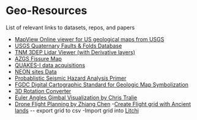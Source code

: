 # Geo-Resources
List of relevant links to datasets, repos, and papers
- [MapView Online viewer for US geological maps from USGS](https://ngmdb.usgs.gov/mapview/?center=-121.527,37.09&zoom=14)
- [USGS Quaternary Faults & Folds Database](https://usgs.maps.arcgis.com/apps/webappviewer/index.html?id=5a6038b3a1684561a9b0aadf88412fcf)
- [TNM 3DEP Lidar Viewer (with Derivative layers)](https://apps.nationalmap.gov/3depdem/)
- [AZGS Fissure Map](https://uagis.maps.arcgis.com/apps/webappviewer/index.html?id=98729f76e4644f1093d1c2cd6dabb584)
- [QUAKES-I data acquisitions](https://asterweb.jpl.nasa.gov/quakes/)
- [NEON sites Data](https://www.neonscience.org/field-sites/explore-field-sites)
- [Probablistic Seismic Hazard Analysis Primer](https://opensha.org/resources/PSHA_Primer_v2_0.pdf)
- [FGDC Digital Cartographic Standard for Geologic Map Symbolization](https://pubs.usgs.gov/tm/2006/11A02/)
- [3D Rotation Converter](https://www.andre-gaschler.com/rotationconverter/)
- [Euler Angles Gimbal Visualization by Chris Tralie](https://compsci290-s2016.github.io/CoursePage/Materials/EulerAnglesViz/)
- [Drone Flight Planning by Zhiang Chen](https://github.com/ZhiangChen/learning_field_robotics/blob/main/docs/logistics/UAV_mapping_logistics.md)
    -[Create Flight grid with Ancient lands](https://ancient.land/)  -- export grid to csv
    -Import grid into [Litchi](https://flylitchi.com/hub)
  

  
  
